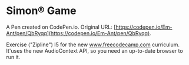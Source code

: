 # Simon® Game

A Pen created on CodePen.io. Original URL: [https://codepen.io/Em-Ant/pen/QbRyqq](https://codepen.io/Em-Ant/pen/QbRyqq).

Exercise ("Zipline") I5 for the new www.freecodecamp.com curriculum. It'uses the new AudioContext API, so you need an up-to-date browser to run it. 